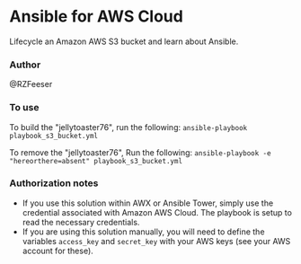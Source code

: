 # Ansible for AWS Cloud
Lifecycle an Amazon AWS S3 bucket and learn about Ansible.

### Author
@RZFeeser

### To use
To build the "jellytoaster76", run the following:
`ansible-playbook playbook_s3_bucket.yml`

To remove the "jellytoaster76", Run the following:
`ansible-playbook -e "hereorthere=absent" playbook_s3_bucket.yml`

### Authorization notes
- If you use this solution within AWX or Ansible Tower, simply use the credential associated with Amazon AWS Cloud. The playbook is setup to read the necessary credentials.
- If you are using this solution manually, you will need to define the variables `access_key` and `secret_key` with your AWS keys (see your AWS account for these).
